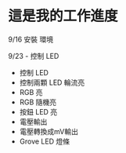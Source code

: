 # 這是我的工作進度
9/16 安裝 環境 

9/23 - 控制 LED 
 - 控制 LED
 - 控制兩顆 LED 輪流亮
 - RGB 亮
 - RGB 隨機亮
 - 按鈕 LED 亮
 - 電壓輸出
 - 電壓轉換成mV輸出
 - Grove LED 燈條
 
